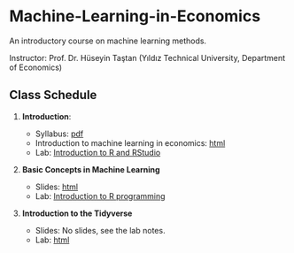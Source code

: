 # Machine-Learning-in-Economics

An introductory course on machine learning methods. 

Instructor: Prof. Dr. Hüseyin Taştan 
(Yıldız Technical University, Department of Economics)

## Class Schedule 

1. **Introduction**: 
    * Syllabus: [pdf](https://raw.githack.com/htastan/Machine-Learning-in-Economics/main/syllabus.pdf) 
    * Introduction to machine learning in economics: [html](https://raw.githack.com/htastan/Machine-Learning-in-Economics/main/Slides/Intro-to-ML-in-Econ.html) 
    * Lab: [Introduction to R and RStudio](https://raw.githack.com/htastan/Machine-Learning-in-Economics/main/Labs/Lab-01-Intro-to-R-and-RStudio-Part-1.html)

2. **Basic Concepts in Machine Learning** 
    * Slides: [html](https://raw.githack.com/htastan/Machine-Learning-in-Economics/main/Slides/Basic-concepts-in-ML.html) 
    * Lab: [Introduction to R programming](https://raw.githack.com/htastan/Machine-Learning-in-Economics/main/Labs/Lab-02-Intro-to-R-and-RStudio-Part-2.html)
    
3. **Introduction to the Tidyverse** 
    * Slides: No slides, see the lab notes.  
    * Lab: [html](https://raw.githack.com/htastan/Machine-Learning-in-Economics/main/Labs/Lab-03-Intro-to-R-Tidyverse.html)
    
